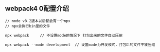 ## webpack4 0配置介绍

```
// node v8.2版本以后都会有一个npx
// npx会执行bin里的文件

npx webpack     // 不设置mode的情况下 打包出来的文件自动压缩

npx webpack --mode development  // 设置mode为开发模式，打包后的文件不被压缩
```